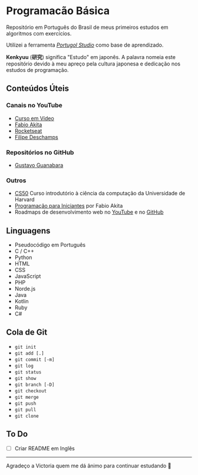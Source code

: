 # Programacão Básica

Repositório em Português do Brasil de meus primeiros estudos em algoritmos com exercícios.

Utilizei a ferramenta _[Portugol Studio](http://lite.acad.univali.br/portugol/)_ como base de aprendizado.

**Kenkyuu** (**研究**) significa "Estudo" em japonês. A palavra nomeia este repositório devido à meu apreço pela cultura japonesa e dedicação nos estudos de programação.

## Conteúdos Úteis

### Canais no YouTube

- [Curso em Vídeo](https://www.youtube.com/user/cursosemvideo)
- [Fabio Akita](https://www.youtube.com/user/AkitaOnRails)
- [Rocketseat](https://www.youtube.com/channel/UCSfwM5u0Kce6Cce8_S72olg)
- [Filipe Deschamps](https://www.youtube.com/channel/UCU5JicSrEM5A63jkJ2QvGYw)

### Repositórios no GitHub

- [Gustavo Guanabara](https://gustavoguanabara.github.io)

### Outros

- [CS50](https://cs50.harvard.edu/x/2020/) Curso introdutório à ciência da computação da Universidade de Harvard
- [Programação para Iniciantes](https://www.youtube.com/watch?v=O76ZfAIEukE&list=PLdsnXVqbHDUc7htGFobbZoNen3r_wm3ki) por Fabio Akita
- Roadmaps de desenvolvimento web no [YouTube](https://www.youtube.com/watch?v=SBB1YtwODT0) e no [GitHub](https://github.com/kamranahmedse/developer-roadmap)

## Linguagens

- Pseudocódigo em Português
- C / C++
- Python
- HTML
- CSS
- JavaScript
- PHP
- Norde.js
- Java
- Kotlin
- Ruby
- C#

## Cola de Git

- `git init`
- `git add [.]`
- `git commit [-m]`
- `git log`
- `git status`
- `git show`
- `git branch [-D]`
- `git checkout`
- `git merge`
- `git push`
- `git pull`
- `git clone`

## To Do

- [ ] Criar README em Inglês

---

Agradeço a Victoria quem me dá ânimo para continuar estudando 💛
